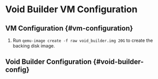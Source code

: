 # Void Builder VM Configuration

## VM Configuration {#vm-configuration}

1.	Run `qemu-image create -f raw void_builder.img 20G` to create the backing disk image. 

## Void Builder Configuration {#void-builder-config}
